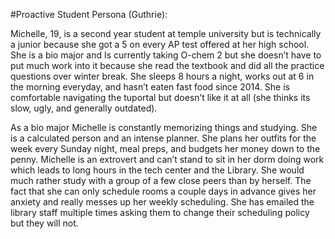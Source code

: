 #Proactive Student Persona (Guthrie):

Michelle, 19, is a second year student at temple university but is technically a junior because 
she got a 5 on every AP test offered at her high school. She is a bio major and Is currently taking 
O-chem 2 but she doesn’t have to put much work into it because she read the textbook and did all the 
practice questions over winter break. She sleeps 8 hours a night, works out at 6 in the morning everyday, 
and hasn’t eaten fast food since 2014. She is comfortable navigating the tuportal but doesn’t like it at 
all (she thinks its slow, ugly, and generally outdated). 

As a bio major Michelle is constantly memorizing things and studying. She is a calculated person and an intense 
planner. She plans her outfits for the week every Sunday night, meal preps, and budgets her money down to the penny. 
Michelle is an extrovert and can’t stand to sit in her dorm doing work which leads to long hours in the tech center 
and the Library. She would much rather study with a group of a few close peers than by herself. The fact that she can 
only schedule rooms a couple days in advance gives her anxiety and really messes up her weekly scheduling. She has 
emailed the library staff multiple times asking them to change their scheduling policy but they will not. 
